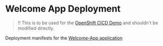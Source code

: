 # Welcome App Deployment

> :bangbang: This is to be used for the [OpenShift CICD Demo](https://github.com/RedHatWorkshops/openshift-cicd-demo) and shouldn't be modified directly.

Deployment manifests for the [Welcome-App application](https://github.com/RedHatWorkshops/welcome-app)

